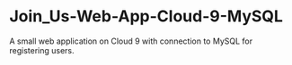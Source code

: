 # Join_Us-Web-App-Cloud-9-MySQL
A small web application on Cloud 9 with connection to MySQL for registering users.

